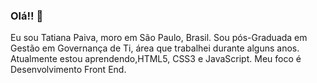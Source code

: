 ### Olá!! 👋


Eu sou Tatiana Paiva, moro em São Paulo, Brasil.
Sou pós-Graduada em Gestão em Governança de Ti, área que trabalhei durante alguns anos.
Atualmente estou aprendendo,HTML5, CSS3 e JavaScript.
Meu foco é Desenvolvimento Front End.

